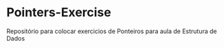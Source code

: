 # Pointers-Exercise
Repositório para colocar exercicios de Ponteiros para aula de Estrutura de Dados
